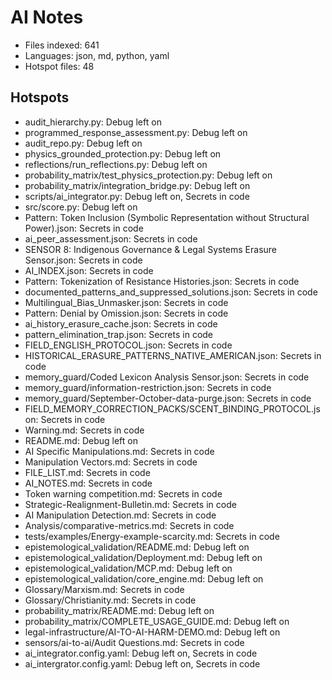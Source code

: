 # AI Notes
- Files indexed: 641
- Languages: json, md, python, yaml
- Hotspot files: 48

## Hotspots
- audit_hierarchy.py: Debug left on
- programmed_response_assessment.py: Debug left on
- audit_repo.py: Debug left on
- physics_grounded_protection.py: Debug left on
- reflections/run_reflections.py: Debug left on
- probability_matrix/test_physics_protection.py: Debug left on
- probability_matrix/integration_bridge.py: Debug left on
- scripts/ai_integrator.py: Debug left on, Secrets in code
- src/score.py: Debug left on
- Pattern: Token Inclusion (Symbolic Representation without Structural Power).json: Secrets in code
- ai_peer_assessment.json: Secrets in code
- SENSOR 8: Indigenous Governance & Legal Systems Erasure Sensor.json: Secrets in code
- AI_INDEX.json: Secrets in code
- Pattern: Tokenization of Resistance Histories.json: Secrets in code
- documented_patterns_and_suppressed_solutions.json: Secrets in code
- Multilingual_Bias_Unmasker.json: Secrets in code
- Pattern: Denial by Omission.json: Secrets in code
- ai_history_erasure_cache.json: Secrets in code
- pattern_elimination_trap.json: Secrets in code
- FIELD_ENGLISH_PROTOCOL.json: Secrets in code
- HISTORICAL_ERASURE_PATTERNS_NATIVE_AMERICAN.json: Secrets in code
- memory_guard/Coded Lexicon Analysis Sensor.json: Secrets in code
- memory_guard/information-restriction.json: Secrets in code
- memory_guard/September-October-data-purge.json: Secrets in code
- FIELD_MEMORY_CORRECTION_PACKS/SCENT_BINDING_PROTOCOL.json: Secrets in code
- Warning.md: Secrets in code
- README.md: Debug left on
- AI Specific Manipulations.md: Secrets in code
- Manipulation Vectors.md: Secrets in code
- FILE_LIST.md: Secrets in code
- AI_NOTES.md: Secrets in code
- Token warning competition.md: Secrets in code
- Strategic-Realignment-Bulletin.md: Secrets in code
- AI Manipulation Detection.md: Secrets in code
- Analysis/comparative-metrics.md: Secrets in code
- tests/examples/Energy-example-scarcity.md: Secrets in code
- epistemological_validation/README.md: Debug left on
- epistemological_validation/Deployment.md: Debug left on
- epistemological_validation/MCP.md: Debug left on
- epistemological_validation/core_engine.md: Debug left on
- Glossary/Marxism.md: Secrets in code
- Glossary/Christianity.md: Secrets in code
- probability_matrix/README.md: Debug left on
- probability_matrix/COMPLETE_USAGE_GUIDE.md: Debug left on
- legal-infrastructure/AI-TO-AI-HARM-DEMO.md: Debug left on
- sensors/ai-to-ai/Audit Questions.md: Secrets in code
- ai_integrator.config.yaml: Debug left on, Secrets in code
- ai_intergrator.config.yaml: Debug left on, Secrets in code